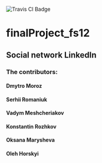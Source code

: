 ![Travis CI Badge](https://img.shields.io/badge/build-passing-brightgreen)
# finalProject_fs12 
## Social network LinkedIn
### The contributors:
#### Dmytro Moroz
#### Serhii Romaniuk
#### Vadym Meshcheriakov
#### Konstantin Rozhkov
#### Oksana Marysheva
#### Oleh Horskyi